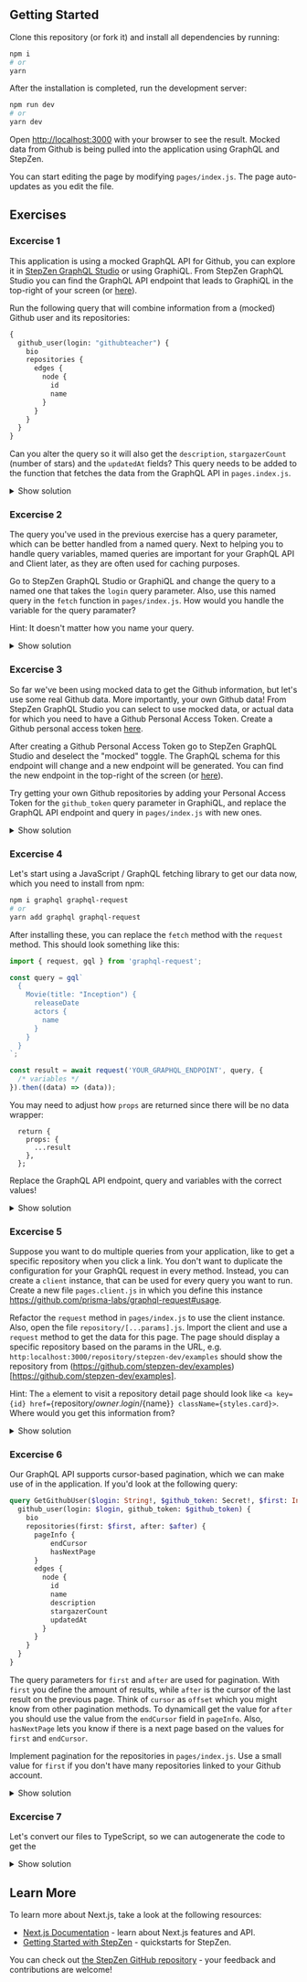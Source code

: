 ## Getting Started

Clone this repository (or fork it) and install all dependencies by running:

```bash
npm i
# or
yarn
```

After the installation is completed, run the development server:

```bash
npm run dev
# or
yarn dev
```

Open [http://localhost:3000](http://localhost:3000) with your browser to see the result. Mocked data from Github is being pulled into the application using GraphQL and StepZen.

You can start editing the page by modifying `pages/index.js`. The page auto-updates as you edit the file.

## Exercises

### Excercise 1

This application is using a mocked GraphQL API for Github, you can explore it in [StepZen GraphQL Studio](https://graphql.stepzen.com/github) or using GraphiQL. From StepZen GraphQL Studio you can find the GraphQL API endpoint that leads to GraphiQL in the top-right of your screen (or [here](https://graphql69.stepzen.net/api/690af4e7ebf2cdcbd4fb6200eb503c4f/__graphql)).

Run the following query that will combine information from a (mocked) Github user and its repositories:

```graphql
{
  github_user(login: "githubteacher") {
    bio
    repositories {
      edges {
        node {
          id
          name
        }
      }
    }
  }
}
```

Can you alter the query so it will also get the `description`, `stargazerCount` (number of stars) and the `updatedAt` fields? This query needs to be added to the function that fetches the data from the GraphQL API in `pages.index.js`.

<details>
<summary>Show solution</summary>
<p>
The new query becomes:

```graphql
{
  github_user(login: "githubteacher") {
    bio
    repositories(first: 5) {
      edges {
        node {
          id
          name
          description
          stargazerCount
          updatedAt
        }
      }
    }
  }
}
```

This must be added to the `fetch` function on line 81. Save your code and return to the application on [http://localhost:3000](http://localhost:3000) to see more information being displayed for the (mocked) repositories.

</p>
</details>

### Excercise 2

The query you've used in the previous exercise has a query parameter, which can be better handled from a named query. Next to helping you to handle query variables, mamed queries are important for your GraphQL API and Client later, as they are often used for caching purposes.

Go to StepZen GraphQL Studio or GraphiQL and change the query to a named one that takes the `login` query parameter. Also, use this named query in the `fetch` function in `pages/index.js`. How would you handle the variable for the query paramater?

Hint: It doesn't matter how you name your query.

<details>
<summary>Show solution</summary>
<p>

The named query must be added to the `fetch` function around line 81. The query and the variable for the query parameter are added as follows:

// Add url to git commit

</p>
</details>

### Excercise 3

So far we've been using mocked data to get the Github information, but let's use some real Github data. More importantly, your own Github data! From StepZen GraphQL Studio you can select to use mocked data, or actual data for which you need to have a Github Personal Access Token. Create a Github personal access token [here](https://docs.github.com/en/authentication/keeping-your-account-and-data-secure/creating-a-personal-access-token).

After creating a Github Personal Access Token go to StepZen GraphQL Studio and deselect the "mocked" toggle. The GraphQL schema for this endpoint will change and a new endpoint will be generated. You can find the new endpoint in the top-right of the screen (or [here](https://graphqlbf.stepzen.net/api/bf215181b5140522137b3d4f6b73544a/__graphql)).

Try getting your own Github repositories by adding your Personal Access Token for the `github_token` query parameter in GraphiQL, and replace the GraphQL API endpoint and query in `pages/index.js` with new ones.

<details>
<summary>Show solution</summary>
<p>

The GraphQL API endpoint needs to be replaced with the new one, which has a different GraphQL schema that is requesting the data from the actual Github API. Also, it takes a value for `github_token` to get your data from Github. (Note: no 'Bearer' prefix required)
// Add url to git commit

</p>
</details>

### Excercise 4

Let's start using a JavaScript / GraphQL fetching library to get our data now, which you need to install from npm:

```bash
npm i graphql graphql-request
# or
yarn add graphql graphql-request
```

After installing these, you can replace the `fetch` method with the `request` method. This should look something like this:

```js
import { request, gql } from 'graphql-request';

const query = gql`
  {
    Movie(title: "Inception") {
      releaseDate
      actors {
        name
      }
    }
  }
`;

const result = await request('YOUR_GRAPHQL_ENDPOINT', query, {
  /* variables */
}).then((data) => (data));
```

You may need to adjust how `props` are returned since there will be no data wrapper:

```
  return {
    props: {
      ...result
    },
  };
```

Replace the GraphQL API endpoint, query and variables with the correct values!

<details>
<summary>Show solution</summary>
<p>

// Add url to git commit

</p>
</details>

### Excercise 5

Suppose you want to do multiple queries from your application, like to get a specific repository when you click a link. You don't want to duplicate the configuration for your GraphQL request in every method. Instead, you can create a `client` instance, that can be used for every query you want to run. Create a new file `pages.client.js` in which you define this instance https://github.com/prisma-labs/graphql-request#usage.

Refactor the `request` method in `pages/index.js` to use the client instance. Also, open the file `repository/[...params].js`. Import the client and use a `request` method to get the data for this page. The page should display a specific repository based on the params in the URL, e.g. `http:localhost:3000/repository/stepzen-dev/examples` should show the repository from (https://github.com/stepzen-dev/examples)[https://github.com/stepzen-dev/examples].

Hint: The `a` element to visit a repository detail page should look like `<a key={id} href={`repository/${owner.login}/${name}`} className={styles.card}>`. Where would you get this information from?

<details>
<summary>Show solution</summary>
<p>

In `client.js` you should have the following. Include an `Authentication` header with your StepZen API Key if you're not using the StepZen GraphQL Studio endpoint, but have deployed the schema on your own account.

// Add url to git commit

In `pages/index.js` you need to import `client` from the file `client.js`, and use the `request` method from this client instance to query the GraphQL API:

// Add url to git commit

Also, change the `query` so it will get the `owner` field:

// Add url to git commit

Finally, in `repository/[...params].js` you should import the client instance so the repository data will be requested from the GraphQL API.

// Add url to git commit

</p>
</details>

### Excercise 6

Our GraphQL API supports cursor-based pagination, which we can make use of in the application. If you'd look at the following query:

```graphql
query GetGithubUser($login: String!, $github_token: Secret!, $first: Int!, $after: String!) {
  github_user(login: $login, github_token: $github_token) {
    bio
    repositories(first: $first, after: $after) {
      pageInfo {
          endCursor
          hasNextPage
      }
      edges {
        node {
          id
          name
          description
          stargazerCount
          updatedAt
        }
      }
    }
  }
}
```

The query parameters for `first` and `after` are used for pagination. With `first` you define the amount of results, while `after` is the cursor of the last result on the previous page. Think of `cursor` as `offset` which you might know from other pagination methods. To dynamicall get the value for `after` you should use the value from the `endCursor` field in `pageInfo`. Also, `hasNextPage` lets you know if there is a next page based on the values for `first` and `endCursor`.

Implement pagination for the repositories in `pages/index.js`. Use a small value for `first` if you don't have many repositories linked to your Github account.

<details>
<summary>Show solution</summary>
<p>

// Add url to git commit

</p>
</details>


### Excercise 7

Let's convert our files to TypeScript, so we can autogenerate the code to get the 

<details>
<summary>Show solution</summary>
<p>

// Add url to git commit

</p>
</details>

## Learn More

To learn more about Next.js, take a look at the following resources:

- [Next.js Documentation](https://nextjs.org/docs) - learn about Next.js features and API.
- [Getting Started with StepZen](https://stepzen.com/getting-started) - quickstarts for StepZen.

You can check out [the StepZen GitHub repository](https://github.com/stepzen-dev/examples/) - your feedback and contributions are welcome!
